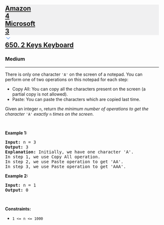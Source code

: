 <h2><a href="https://leetcode.com/problems/2-keys-keyboard/"><div id="big-omega-company-tags"><div id="big-omega-topbar"><div class="companyTagsContainer" style="overflow-x: scroll; flex-wrap: nowrap;"><div class="companyTagsContainer--tag" style="background-color: rgba(0, 10, 32, 0.05); --darkreader-inline-bgcolor: rgba(0, 8, 26, 0.05);" data-darkreader-inline-bgcolor=""><div>Amazon</div><div class="companyTagsContainer--tagOccurence">4</div></div><div class="companyTagsContainer--tag" style="background-color: rgba(0, 10, 32, 0.05); --darkreader-inline-bgcolor: rgba(0, 8, 26, 0.05);" data-darkreader-inline-bgcolor=""><div>Microsoft</div><div class="companyTagsContainer--tagOccurence">3</div></div></div><div class="companyTagsContainer--chevron"><div><svg version="1.1" id="icon" xmlns="http://www.w3.org/2000/svg" xmlns:xlink="http://www.w3.org/1999/xlink" x="0px" y="0px" viewBox="0 0 32 32" fill="#4087F1" xml:space="preserve" style="width: 20px; --darkreader-inline-fill: #4aa0f2;" data-darkreader-inline-fill=""><polygon points="16,22 6,12 7.4,10.6 16,19.2 24.6,10.6 26,12 "></polygon><rect id="_x3C_Transparent_Rectangle_x3E_" class="st0" fill="none" width="32" height="32"></rect></svg></div></div></div></div>650. 2 Keys Keyboard</a></h2><h3>Medium</h3><hr><div><p>There is only one character <code>'A'</code> on the screen of a notepad. You can perform one of two operations on this notepad for each step:</p>

<ul>
	<li>Copy All: You can copy all the characters present on the screen (a partial copy is not allowed).</li>
	<li>Paste: You can paste the characters which are copied last time.</li>
</ul>

<p>Given an integer <code>n</code>, return <em>the minimum number of operations to get the character</em> <code>'A'</code> <em>exactly</em> <code>n</code> <em>times on the screen</em>.</p>

<p>&nbsp;</p>
<p><strong class="example">Example 1:</strong></p>

<pre><strong>Input:</strong> n = 3
<strong>Output:</strong> 3
<strong>Explanation:</strong> Initially, we have one character 'A'.
In step 1, we use Copy All operation.
In step 2, we use Paste operation to get 'AA'.
In step 3, we use Paste operation to get 'AAA'.
</pre>

<p><strong class="example">Example 2:</strong></p>

<pre><strong>Input:</strong> n = 1
<strong>Output:</strong> 0
</pre>

<p>&nbsp;</p>
<p><strong>Constraints:</strong></p>

<ul>
	<li><code>1 &lt;= n &lt;= 1000</code></li>
</ul>
</div>